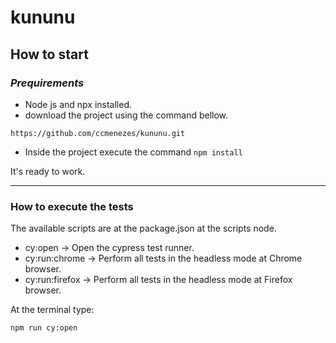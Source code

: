 # kununu

## How to start

### _Prequirements_

-   Node js and npx installed.
-   download the project using the command bellow.

```
https://github.com/ccmenezes/kununu.git
```

-   Inside the project execute the command `npm install`

It's ready to work.

---

### How to execute the tests

The available scripts are at the package.json at the scripts node.

-   cy:open -> Open the cypress test runner.
-   cy:run:chrome -> Perform all tests in the headless mode at Chrome browser.
-   cy:run:firefox -> Perform all tests in the headless mode at Firefox browser.

At the terminal type:

```
npm run cy:open
```
